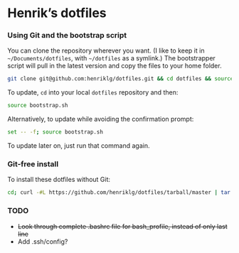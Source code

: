 # Henrik’s dotfiles

### Using Git and the bootstrap script

You can clone the repository wherever you want. (I like to keep it in `~/Documents/dotfiles`, with `~/dotfiles` as a symlink.) The bootstrapper script will pull in the latest version and copy the files to your home folder.

```bash
git clone git@github.com:henriklg/dotfiles.git && cd dotfiles && source bootstrap.sh
```

To update, `cd` into your local `dotfiles` repository and then:

```bash
source bootstrap.sh
```

Alternatively, to update while avoiding the confirmation prompt:

```bash
set -- -f; source bootstrap.sh
```
To update later on, just run that command again.

### Git-free install

To install these dotfiles without Git:

```bash
cd; curl -#L https://github.com/henriklg/dotfiles/tarball/master | tar -xzv --strip-components 1 --exclude={README.md,bootstrap.sh}
```



### TODO
- ~~Look through complete .bashrc file for bash_profile, instead of only last line~~
- Add .ssh/config?
